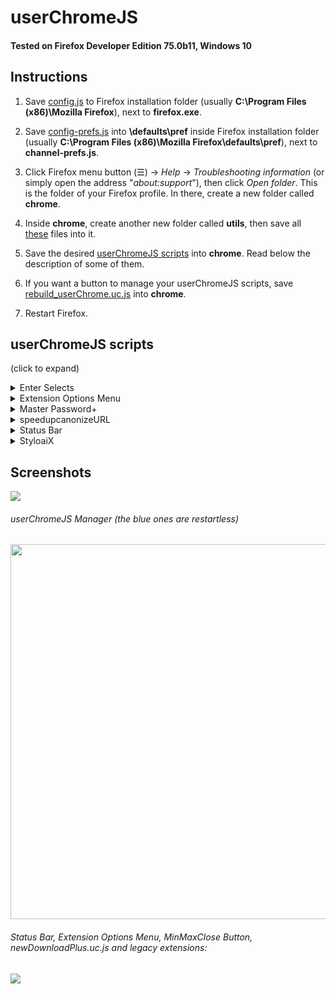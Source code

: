 # userChromeJS

#### Tested on Firefox Developer Edition 75.0b11, Windows 10

## Instructions

1. Save [config.js](https://github.com/xiaoxiaoflood/firefox-scripts/raw/master/installation-folder/config.js) to Firefox installation folder (usually **C:\Program Files (x86)\Mozilla Firefox**), next to **firefox.exe**.

2. Save [config-prefs.js](https://raw.githubusercontent.com/xiaoxiaoflood/firefox-scripts/master/installation-folder/config-prefs.js) into **\defaults\pref** inside Firefox installation folder (usually **C:\Program Files (x86)\Mozilla Firefox\defaults\pref**), next to **channel-prefs.js**.

3. Click Firefox menu button (☰) -> *Help* -> *Troubleshooting information* (or simply open the address "*about:support*"), then click *Open folder*. This is the folder of your Firefox profile. In there, create a new folder called **chrome**.

4. Inside **chrome**, create another new folder called **utils**, then save all [these](https://github.com/xiaoxiaoflood/firefox-scripts/tree/master/chrome/utils) files into it.

5. Save the desired [userChromeJS scripts](https://github.com/xiaoxiaoflood/firefox-scripts/tree/master/chrome) into **chrome**. Read below the description of some of them.

6. If you want a button to manage your userChromeJS scripts, save [rebuild_userChrome.uc.js](https://github.com/xiaoxiaoflood/firefox-scripts/raw/master/chrome/rebuild_userChrome.uc.js) into **chrome**.

7. Restart Firefox.

## userChromeJS scripts

(click to expand)
<details>
  <summary>Enter Selects</summary>
  Preselects the first suggestion from address bar. For instance, if this page is the first suggestion when you type "xiaoxiaoflood", you don't need to press down arrow key before Enter. This is a workaround for the bad Firefox design choice of autofill domains only.
  
  This script replaces autofill, so `browser.urlbar.autoFill` is disabled on install. If you are typing part of a domain from the start and the first suggestion is from that domain (for instance, *git* from *github.com*), Tab key will autocomplete the domain even if the first suggestion is not the root.
  
  I suggest to set `browser.urlbar.suggest.searches = false` or `browser.urlbar.matchBuckets = general:5` (general:5 means 5 normal suggestions before search suggestions, adjust the value as you wish).

  [Download link](https://github.com/xiaoxiaoflood/firefox-scripts/raw/master/chrome/enterSelects.uc.js). 
</details>
<details>
  <summary>Extension Options Menu</summary>
  A single toolbar button to manage all your extensions. It opens a menu listing each extension. Left-click to open Options from the hovered addon, right-click to enable/disable, Ctrl + right-click to uninstall. Hover anywhere on the menu to see more.

  Screenshot:
  
  ![](https://i.imgur.com/FWs3pYl.png)

  [Download link](https://github.com/xiaoxiaoflood/firefox-scripts/blob/master/chrome/extensionOptionsMenu.uc.js).
</details>
<details>
  <summary>Master Password+</summary>
  Locks Firefox with password. This will prompt the password on browser startup or anytime when you lock it with Ctrl+Alt+Shift+W.
  
  You need to set a master password in <i>Firefox Options > Privacy & Security > [×] Use a master password</i>.

  [Download link](https://github.com/xiaoxiaoflood/firefox-scripts/raw/master/chrome/masterPasswordPlus.uc.js).  

  Locked:
  ![](https://i.imgur.com/cE3sUGT.png)

  Unlocked:
  ![](https://i.imgur.com/KOkEJq5.png)
</details>
<details>
  <summary>speedupcanonizeURL</summary>
  Strings like "extensions.legacy.enabled" should load results in your default search engine when you press Enter in addressbar. Instead, Firefox tries to load the website "extensions.legacy.enabled", which of course doesn't exists. This script solves it.

  [Download link](https://github.com/xiaoxiaoflood/firefox-scripts/raw/master/chrome/speedupcanonizeURL.uc.js).
</details>
<details>
  <summary>Status Bar</summary>
  Brings back the good old status bar (also known as Addon Bar) at the bottom, with status text plus any buttons you want.

  Screenshots:
  
  ![](https://i.imgur.com/2EBQyjE.png)
  
  ![](https://i.imgur.com/zoX79TT.png)

  [Download link](https://raw.githubusercontent.com/xiaoxiaoflood/firefox-scripts/master/chrome/status-bar.uc.js).
</details>
<details>
  <summary>StyloaiX</summary>
  Basic UserStyle manager with the same power of userChrome.css and userContent.css (can restyle both Firefox windows and websites). It loads <i><u>.css</u></i> files from <i><u>\chrome\UserStyles</u></i>. It supports instant enable/disable per style or global. It also can reload updated styles and load new ones. More features may be added in the future. To reskin websites, <a href="https://addons.mozilla.org/firefox/addon/styl-us/">Stylus</a> is a better option, with more features including autoupdate for styles available on the web. But Stylus can't touch the Firefox interface, only websites.
  
  <b>Note</b>: just like Stylish, UserStyles are loaded by default as AUTHOR_SHEET. If you need AGENT_SHEET or USER_SHEET (for instance, userContent.css is USER_SHEET), save the file as ".as.css" or ".us.css".

  Screenshot (yes, I'm using the old Stylish icon):
  
  ![](https://i.imgur.com/m0EonHK.png)

  [Download link](https://github.com/xiaoxiaoflood/firefox-scripts/raw/master/chrome/styloaix.uc.js).
</details>

## Screenshots

<img src="https://github.com/xiaoxiaoflood/firefox-scripts/raw/master/screenshots/folder.png">

###### userChromeJS Manager (the blue ones are restartless)
<img src="https://github.com/xiaoxiaoflood/firefox-scripts/raw/master/screenshots/rebuild_userChrome.png" height="600">

###### Status Bar, Extension Options Menu, MinMaxClose Button, newDownloadPlus.uc.js and legacy extensions:
<img  src="https://github.com/xiaoxiaoflood/firefox-scripts/raw/master/screenshots/window.png">
